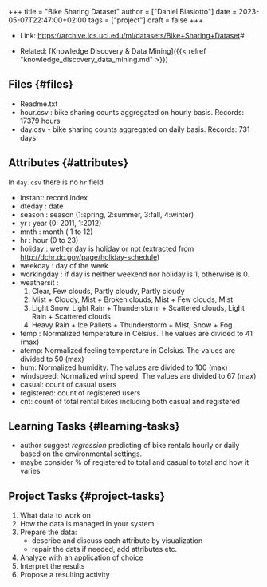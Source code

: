 +++
title = "Bike Sharing Dataset"
author = ["Daniel Biasiotto"]
date = 2023-05-07T22:47:00+02:00
tags = ["project"]
draft = false
+++

-   Link: <https://archive.ics.uci.edu/ml/datasets/Bike+Sharing+Dataset>#

-   Related: [Knowledge Discovery &amp; Data Mining]({{< relref "knowledge_discovery_data_mining.md" >}})


## Files {#files}

-   Readme.txt
-   hour.csv : bike sharing counts aggregated on hourly basis. Records: 17379 hours
-   day.csv - bike sharing counts aggregated on daily basis. Records: 731 days


## Attributes {#attributes}

In `day.csv` there is no `hr` field

-   instant: record index
-   dteday : date
-   season : season (1:spring, 2:summer, 3:fall, 4:winter)
-   yr : year (0: 2011, 1:2012)
-   mnth : month ( 1 to 12)
-   hr : hour (0 to 23)
-   holiday : wether day is holiday or not (extracted from <http://dchr.dc.gov/page/holiday-schedule>)
-   weekday : day of the week
-   workingday : if day is neither weekend nor holiday is 1, otherwise is 0.
-   weathersit :
    1.  Clear, Few clouds, Partly cloudy, Partly cloudy
    2.  Mist + Cloudy, Mist + Broken clouds, Mist + Few clouds, Mist
    3.  Light Snow, Light Rain + Thunderstorm + Scattered clouds, Light Rain + Scattered clouds
    4.  Heavy Rain + Ice Pallets + Thunderstorm + Mist, Snow + Fog
-   temp : Normalized temperature in Celsius. The values are divided to 41 (max)
-   atemp: Normalized feeling temperature in Celsius. The values are divided to 50 (max)
-   hum: Normalized humidity. The values are divided to 100 (max)
-   windspeed: Normalized wind speed. The values are divided to 67 (max)
-   casual: count of casual users
-   registered: count of registered users
-   cnt: count of total rental bikes including both casual and registered


## Learning Tasks {#learning-tasks}

-   author suggest _regression_ predicting of bike rentals hourly or daily based on the environmental settings.
-   maybe consider % of registered to total and casual to total and how it varies


## Project Tasks {#project-tasks}

1.  What data to work on
2.  How the data is managed in your system
3.  Prepare the data:
    -   describe and discuss each attribute by visualization
    -   repair the data if needed, add attributes etc.
4.  Analyze with an application of choice
5.  Interpret the results
6.  Propose a resulting activity
